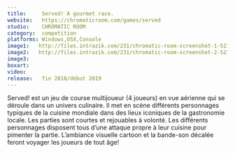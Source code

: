 ```yaml
---
title:     Served! A gourmet race.
website:   https://chromaticroom.com/games/served
studio:    CHROMATIC ROOM
category:  competition
platforms: Windows,OSX,Console
image1:   http://files.intrazik.com/231/chromatic-room-screenshot-1-52123-5019-20180413-190344.jpg
image2:   http://files.intrazik.com/231/chromatic-room-screenshot-2-52125-5019-20180413-190344.jpg
image3:   
boxart:    
video:     
release:   fin 2018/début 2019
---
```


Served! est un jeu de course multijoueur (4 joueurs) en vue aérienne qui se déroule dans un univers culinaire. Il met en scène différents personnages typiques de la cuisine mondiale dans des lieux iconiques de la gastronomie locale. Les parties sont courtes et rejouables à volonté. Les différents personnages disposent tous d’une attaque propre à leur cuisine pour pimenter la partie. L’ambiance visuelle cartoon et la bande-son décalée feront voyager les joueurs de tout âge!
